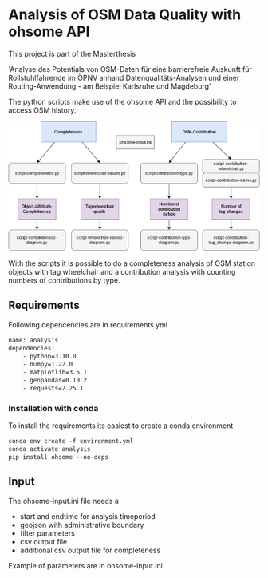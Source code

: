 
# Analysis of OSM Data Quality with ohsome API

This project is part of the Masterthesis

'Analyse des Potentials von OSM-Daten für eine barrierefreie
Auskunft für Rollstuhlfahrende im ÖPNV anhand
Datenqualitäts-Analysen und einer Routing-Anwendung - am Beispiel
Karlsruhe und Magdeburg'

The python scripts make use of the ohsome API and the possibility to access 
OSM history.

![alt text](https://github.com/wopa89/wheelchair-analysis/blob/main/python-scripts-overview.png?raw=true)

With the scripts it is possible to do a completeness analysis of OSM station objects 
with tag wheelchair and a contribution analysis with counting numbers of contributions 
by type.
## Requirements

Following depencencies are in requirements.yml
```
name: analysis
dependencies:
    - python=3.10.0
    - numpy=1.22.0
    - matplotlib=3.5.1
    - geopandas=0.10.2
    - requests=2.25.1
```

### Installation with conda

To install the requirements its easiest to create a conda environment
```
conda env create -f environment.yml
conda activate analysis
pip install ohsome --no-deps
```

## Input

The ohsome-input.ini file needs a 

- start and endtime for analysis timeperiod
- geojson with administrative boundary
- filter parameters
- csv output file
- additional csv output file for completeness

Example of parameters are in ohsome-input.ini